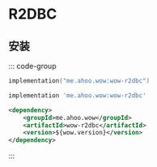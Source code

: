 # R2DBC

## 安装

::: code-group
```kotlin [Gradle(Kotlin)]
implementation("me.ahoo.wow:wow-r2dbc")
```
```groovy [Gradle(Groovy)]
implementation 'me.ahoo.wow:wow-r2dbc'
```
```xml [Maven]
<dependency>
    <groupId>me.ahoo.wow</groupId>
    <artifactId>wow-r2dbc</artifactId>
    <version>${wow.version}</version>
</dependency>
```
:::